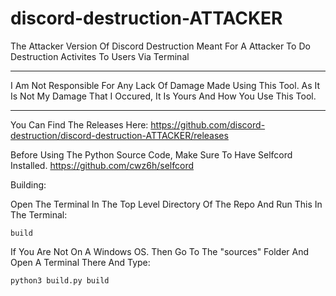 # discord-destruction-ATTACKER
The Attacker Version Of Discord Destruction Meant For A Attacker To Do Destruction Activites To Users Via Terminal


---------------------

I Am Not Responsible For Any Lack Of Damage Made Using This Tool. As It Is Not My Damage That I Occured, It Is Yours And How You Use This Tool.

---------------------


You Can Find The Releases Here: https://github.com/discord-destruction/discord-destruction-ATTACKER/releases



Before Using The Python Source Code, Make Sure To Have Selfcord Installed. https://github.com/cwz6h/selfcord


Building:

Open The Terminal In The Top Level Directory Of The Repo And Run This In The Terminal:
```
build
```

If You Are Not On A Windows OS. Then Go To The "sources" Folder And Open A Terminal There And Type: 
```
python3 build.py build
```
